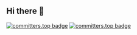 ## Hi there 👋
[![committers.top badge](https://user-badge.committers.top/uzbekistan/USERNAME.svg)](https://user-badge.committers.top/uzbekistan/USERNAME)
[![committers.top badge](https://org-badge.committers.top/uzbekistan/ORGNAME.svg)](https://org-badge.committers.top/uzbekistan/ORGNAME)
<!--
**adawev/adawev** is a ✨ _special_ ✨ repository because its `README.md` (this file) appears on your GitHub profile.

Here are some ideas to get you started:


- 🔭 I’m currently working on ...
- 🌱 I’m currently learning ...
- 👯 I’m looking to collaborate on ...
- 🤔 I’m looking for help with ...
- 💬 Ask me about ...
- 📫 How to reach me: ...
- 😄 Pronouns: ...
- ⚡ Fun fact: ...
-->
